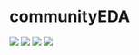 # communityEDA


<img src="https://user-images.githubusercontent.com/50323805/57225194-ab91ee00-7046-11e9-8a93-3124438342bd.png">
<img src="https://user-images.githubusercontent.com/50323805/57225197-af257500-7046-11e9-89a0-f76572083e24.png">

<img src="https://user-images.githubusercontent.com/50323805/57225237-c82e2600-7046-11e9-8fe7-d38653cde96c.png">
<img src="https://user-images.githubusercontent.com/50323805/57225242-cb291680-7046-11e9-9e05-d73f7c7cccab.png">
